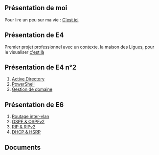 ## Présentation de moi

Pour lire un peu sur ma vie : [C'est ici](moi/moi.md)

## Présentation de E4

Premier projet professionnel avec un contexte, la maison des Ligues, pour le visualiser [c'est là](e4ipsec/ipsec.md)

## Présentation de E4 n°2

1. [Active Directory](windowsserver/ad.md)
2. [PowerShell](windowsserver/powershell.md)
3. [Gestion de domaine](windowsserver/gestionad.md)


## Présentation de E6

1. [Routage inter-vlan](cisco/intervlan.md)
2. [OSPF & OSPFv2](cisco/ospf.md)
3. [RIP & RIPv2](cisco/rip.md)
4. [DHCP & HSRP](cisco/dhcphsrp.md)


## Documents

